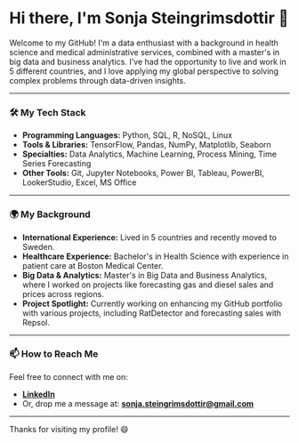# Hi there, I'm Sonja Steingrimsdottir 👋

Welcome to my GitHub! I'm a data enthusiast with a background in health science and medical administrative services, combined with a master's in big data and business analytics. I've had the opportunity to live and work in 5 different countries, and I love applying my global perspective to solving complex problems through data-driven insights.

---

### 🛠️ My Tech Stack
- **Programming Languages:** Python, SQL, R, NoSQL, Linux
- **Tools & Libraries:** TensorFlow, Pandas, NumPy, Matplotlib, Seaborn
- **Specialties:** Data Analytics, Machine Learning, Process Mining, Time Series Forecasting
- **Other Tools:** Git, Jupyter Notebooks, Power BI, Tableau, PowerBI, LookerStudio, Excel, MS Office

---

### 🌍 My Background
- **International Experience:** Lived in 5 countries and recently moved to Sweden.
- **Healthcare Experience:** Bachelor's in Health Science with experience in patient care at Boston Medical Center.
- **Big Data & Analytics:** Master's in Big Data and Business Analytics, where I worked on projects like forecasting gas and diesel sales and prices across regions.
- **Project Spotlight:** Currently working on enhancing my GitHub portfolio with various projects, including RatDetector and forecasting sales with Repsol.

---

### 📫 How to Reach Me
Feel free to connect with me on:
- **[LinkedIn](https://www.linkedin.com/in/sonja-steingrimsdottir-3a123217a/)**
- Or, drop me a message at: **sonja.steingrimsdottir@gmail.com**

---


Thanks for visiting my profile! 😄
